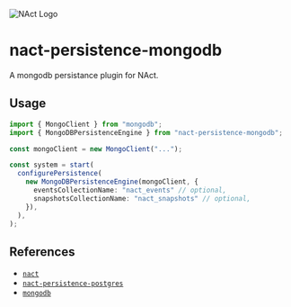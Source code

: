 ![NAct Logo](https://raw.githubusercontent.com/ncthbrt/nact/master/assets/logo.svg?sanitize=true)

# nact-persistence-mongodb

A mongodb persistance plugin for NAct.

## Usage

```typescript
import { MongoClient } from "mongodb";
import { MongoDBPersistenceEngine } from "nact-persistence-mongodb";

const mongoClient = new MongoClient("...");

const system = start(
  configurePersistence(
    new MongoDBPersistenceEngine(mongoClient, {
      eventsCollectionName: "nact_events" // optional,
      snapshotsCollectionName: "nact_snapshots" // optional,
    }),
  ),
);
```

## References

- [`nact`](https://nact.xyz/)
- [`nact-persistence-postgres`](https://github.com/ncthbrt/nact-persistence-postgres)
- [`mongodb`](https://www.mongodb.com/docs/drivers/node/current/)
